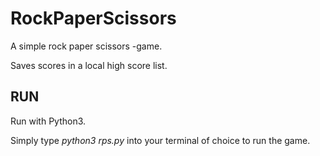 # RockPaperScissors
A simple rock paper scissors -game.

Saves scores in a local high score list.

## RUN
Run with Python3.

Simply type _python3 rps.py_ into your terminal of choice to run the game.
